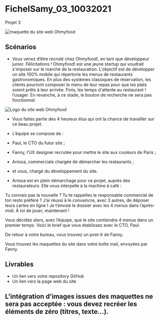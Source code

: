 # FichelSamy_03_10032021
Projet 3

![maquette du site web Ohmyfood](https://user.oc-static.com/upload/2020/08/24/15982605908418_Maquettes%20Ohmyfood.jpg)

## Scénarios 

* Vous venez d’être recruté chez Ohmyfood!, en tant que développeur junior. Félicitations !
Ohmyfood! est une jeune startup qui voudrait s'imposer sur le marché de la restauration. L'objectif est de développer un site 100% mobile qui répertorie les menus de restaurants gastronomiques. En plus des systèmes classiques de réservation, les clients pourront composer le menu de leur repas pour que les plats soient prêts à leur arrivée. Finis, les temps d'attente au restaurant !
 l’usager. En revanche, à ce stade, le bouton de recherche ne sera pas fonctionnel.
 
 ![Logo du site web Ohmyfood](https://user.oc-static.com/upload/2020/08/24/15982603994672_ohmyfood.png)
 
* Vous faites partie des 4 heureux élus qui ont la chance de travailler sur ce beau projet. 
* L’équipe se compose de :
* Paul, le CTO du futur site ;
* Fanny, l’UX designer recrutée pour mettre le site aux couleurs de Paris ;
* Anissa, commerciale chargée de démarcher les restaurants ;
* et vous, chargé du développement du site.

* Anissa est en plein démarchage pour ce projet, auprès des restaurateurs. Elle vous interpelle à la machine à café :

Tu connais pas la nouvelle ? Tu te rappelles le responsable commercial de ton resto préféré ? J’ai réussi à le convaincre, avec 3 autres, de déposer leurs cartes en ligne ! Je t’envoie le dossier avec les 4 menus dans l’après-midi. À toi de jouer, maintenant !

Vous décidez alors, avec l’équipe, que le site contiendra 4 menus dans un premier temps. Voici le brief que vous établissez avec le CTO, Paul.

De retour à votre bureau, vous trouvez un post-it de Fanny.

Vous trouvez les maquettes du site dans votre boîte mail, envoyées par Fanny.

## Livrables 
* Un lien vers votre repository GitHub
* Un lien vers la page web du site

## L'intégration d'images issues des maquettes ne sera pas acceptée : vous devez recréer les éléments de zéro (titres, texte...).
